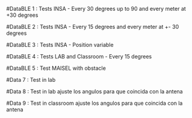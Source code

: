 #DataBLE 1 : Tests INSA - Every 30 degrees up to 90 and every meter at +30 degrees

#DataBLE 2 : Tests INSA - Every 15 degrees and every meter at +- 30 degrees

#DataBLE 3 : Tests INSA - Position variable

#DataBLE 4 : Tests LAB and Classroom - Every 15 degrees

#DataBLE 5 : Test MAISEL with obstacle

#Data 7 : Test in lab

#Data 8 : Test in lab ajuste los angulos para que coincida con la antena

#Data 9 : Test in classroom ajuste los angulos para que coincida con la antena


